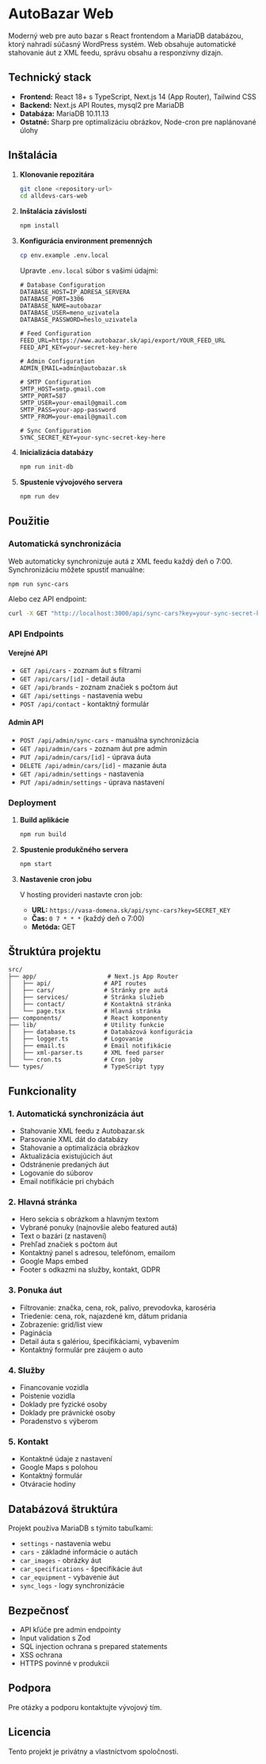 # AutoBazar Web

Moderný web pre auto bazar s React frontendom a MariaDB databázou, ktorý nahradí súčasný WordPress systém. Web obsahuje automatické stahovanie áut z XML feedu, správu obsahu a responzívny dizajn.

## Technický stack

- **Frontend:** React 18+ s TypeScript, Next.js 14 (App Router), Tailwind CSS
- **Backend:** Next.js API Routes, mysql2 pre MariaDB
- **Databáza:** MariaDB 10.11.13
- **Ostatné:** Sharp pre optimalizáciu obrázkov, Node-cron pre naplánované úlohy

## Inštalácia

1. **Klonovanie repozitára**
   ```bash
   git clone <repository-url>
   cd alldevs-cars-web
   ```

2. **Inštalácia závislostí**
   ```bash
   npm install
   ```

3. **Konfigurácia environment premenných**
   ```bash
   cp env.example .env.local
   ```
   
   Upravte `.env.local` súbor s vašimi údajmi:
   ```env
   # Database Configuration
   DATABASE_HOST=IP_ADRESA_SERVERA
   DATABASE_PORT=3306
   DATABASE_NAME=autobazar
   DATABASE_USER=meno_uzivatela
   DATABASE_PASSWORD=heslo_uzivatela

   # Feed Configuration
   FEED_URL=https://www.autobazar.sk/api/export/YOUR_FEED_URL
   FEED_API_KEY=your-secret-key-here

   # Admin Configuration
   ADMIN_EMAIL=admin@autobazar.sk

   # SMTP Configuration
   SMTP_HOST=smtp.gmail.com
   SMTP_PORT=587
   SMTP_USER=your-email@gmail.com
   SMTP_PASS=your-app-password
   SMTP_FROM=your-email@gmail.com

   # Sync Configuration
   SYNC_SECRET_KEY=your-sync-secret-key-here
   ```

4. **Inicializácia databázy**
   ```bash
   npm run init-db
   ```

5. **Spustenie vývojového servera**
   ```bash
   npm run dev
   ```

## Použitie

### Automatická synchronizácia

Web automaticky synchronizuje autá z XML feedu každý deň o 7:00. Synchronizáciu môžete spustiť manuálne:

```bash
npm run sync-cars
```

Alebo cez API endpoint:
```bash
curl -X GET "http://localhost:3000/api/sync-cars?key=your-sync-secret-key-here"
```

### API Endpoints

#### Verejné API
- `GET /api/cars` - zoznam áut s filtrami
- `GET /api/cars/[id]` - detail áuta
- `GET /api/brands` - zoznam značiek s počtom áut
- `GET /api/settings` - nastavenia webu
- `POST /api/contact` - kontaktný formulár

#### Admin API
- `POST /api/admin/sync-cars` - manuálna synchronizácia
- `GET /api/admin/cars` - zoznam áut pre admin
- `PUT /api/admin/cars/[id]` - úprava áuta
- `DELETE /api/admin/cars/[id]` - mazanie áuta
- `GET /api/admin/settings` - nastavenia
- `PUT /api/admin/settings` - úprava nastavení

### Deployment

1. **Build aplikácie**
   ```bash
   npm run build
   ```

2. **Spustenie produkčného servera**
   ```bash
   npm start
   ```

3. **Nastavenie cron jobu**
   
   V hosting provideri nastavte cron job:
   - **URL:** `https://vasa-domena.sk/api/sync-cars?key=SECRET_KEY`
   - **Čas:** `0 7 * * *` (každý deň o 7:00)
   - **Metóda:** GET

## Štruktúra projektu

```
src/
├── app/                    # Next.js App Router
│   ├── api/               # API routes
│   ├── cars/              # Stránky pre autá
│   ├── services/          # Stránka služieb
│   ├── contact/           # Kontaktná stránka
│   └── page.tsx           # Hlavná stránka
├── components/            # React komponenty
├── lib/                   # Utility funkcie
│   ├── database.ts        # Databázová konfigurácia
│   ├── logger.ts          # Logovanie
│   ├── email.ts           # Email notifikácie
│   ├── xml-parser.ts      # XML feed parser
│   └── cron.ts            # Cron joby
└── types/                 # TypeScript typy
```

## Funkcionality

### 1. Automatická synchronizácia áut
- Stahovanie XML feedu z Autobazar.sk
- Parsovanie XML dát do databázy
- Stahovanie a optimalizácia obrázkov
- Aktualizácia existujúcich áut
- Odstránenie predaných áut
- Logovanie do súborov
- Email notifikácie pri chybách

### 2. Hlavná stránka
- Hero sekcia s obrázkom a hlavným textom
- Vybrané ponuky (najnovšie alebo featured autá)
- Text o bazári (z nastavení)
- Prehľad značiek s počtom áut
- Kontaktný panel s adresou, telefónom, emailom
- Google Maps embed
- Footer s odkazmi na služby, kontakt, GDPR

### 3. Ponuka áut
- Filtrovanie: značka, cena, rok, palivo, prevodovka, karoséria
- Triedenie: cena, rok, najazdené km, dátum pridania
- Zobrazenie: grid/list view
- Paginácia
- Detail áuta s galériou, špecifikáciami, vybavením
- Kontaktný formulár pre záujem o auto

### 4. Služby
- Financovanie vozidla
- Poistenie vozidla
- Doklady pre fyzické osoby
- Doklady pre právnické osoby
- Poradenstvo s výberom

### 5. Kontakt
- Kontaktné údaje z nastavení
- Google Maps s polohou
- Kontaktný formulár
- Otváracie hodiny

## Databázová štruktúra

Projekt používa MariaDB s týmito tabuľkami:
- `settings` - nastavenia webu
- `cars` - základné informácie o autách
- `car_images` - obrázky áut
- `car_specifications` - špecifikácie áut
- `car_equipment` - vybavenie áut
- `sync_logs` - logy synchronizácie

## Bezpečnosť

- API kľúče pre admin endpointy
- Input validation s Zod
- SQL injection ochrana s prepared statements
- XSS ochrana
- HTTPS povinné v produkcii

## Podpora

Pre otázky a podporu kontaktujte vývojový tím.

## Licencia

Tento projekt je privátny a vlastníctvom spoločnosti.